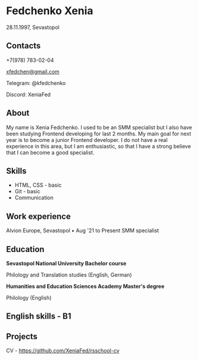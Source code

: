 # Fedchenko Xenia
28.11.1997, Sevastopol
## Contacts
+7(978) 783-02-04

xfedchen@gmail.com


Telegram: @kfedchenko 

Discord: XeniaFed

## About
My name is Xenia Fedchenko. I used to be an SMM specialist but I also have been studying Frontend developing for last 2 months. My main goal for next year is to become a junior Frontend developer. I do not have a real experience in this area, but I am enthusiastic, so that I have a strong believe that I can become a good specialist.

## Skills
+ HTML, CSS - basic
+	Git - basic
+	Communication

## Work experience
Alvion Europe, Sevastopol
•	Aug '21 to Present SMM specialist

## Education
**Sevastopol National University Bachelor course** 

Philology and Translation studies (English, German)

**Humanities and Education Sciences Academy Master's degree**  

Philology (English)

## English skills - B1

## Projects
CV - https://github.com/XeniaFed/rsschool-cv

